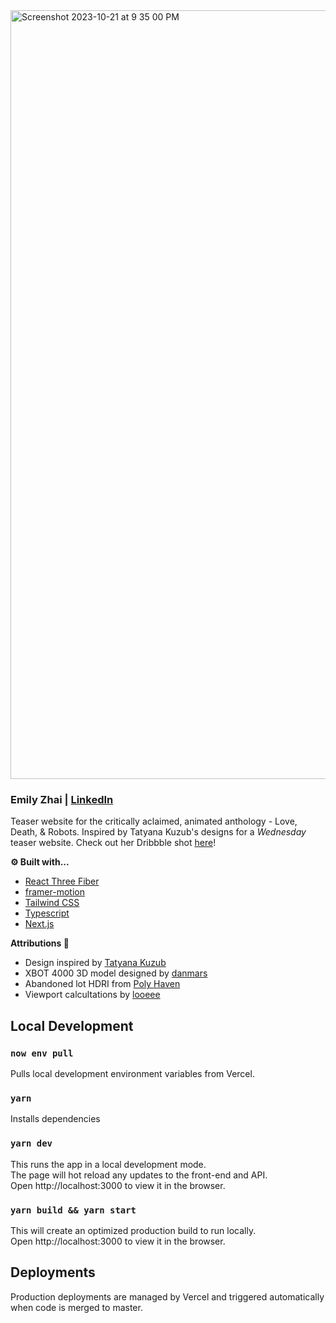 <img width="1230" alt="Screenshot 2023-10-21 at 9 35 00 PM" src="https://github.com/ezhai24/love-death-robots/assets/15952697/32303b7d-0c70-47c6-a821-37376ffc44e7">

### Emily Zhai | [LinkedIn](https://www.linkedin.com/in/emily-zhai-b7b32a103/)
Teaser website for the critically aclaimed, animated anthology - Love, Death, & Robots. Inspired by Tatyana Kuzub's designs for a _Wednesday_ teaser website. Check out her Dribbble shot [here](https://dribbble.com/shots/20188292-Wednesday-Addams)!

**⚙️ Built with...**
- [React Three Fiber](https://docs.pmnd.rs/react-three-fiber/getting-started/introduction)
- [framer-motion](https://www.framer.com/motion/)
- [Tailwind CSS](https://tailwindcss.com/)
- [Typescript](https://www.typescriptlang.org/)
- [Next.js](https://nextjs.org/)

**Attributions 🫡**
- Design inspired by [Tatyana Kuzub](https://dribbble.com/shots/20188292-Wednesday-Addams)
- XBOT 4000 3D model designed by [danmars](https://sketchfab.com/3d-models/xbot-4000-68984079c93048d88d062add5526ba29)
- Abandoned lot HDRI from [Poly Haven](https://polyhaven.com/a/teufelsberg_ground_1)
- Viewport calcultations by [looeee](https://discourse.threejs.org/t/functions-to-calculate-the-visible-width-height-at-a-given-z-depth-from-a-perspective-camera/269)

## Local Development
### `now env pull`
Pulls local development environment variables from Vercel.

### `yarn`
Installs dependencies

### `yarn dev`
This runs the app in a local development mode.  
The page will hot reload any updates to the front-end and API.  
Open http://localhost:3000 to view it in the browser.

### `yarn build && yarn start`
This will create an optimized production build to run locally.  
Open http://localhost:3000 to view it in the browser.

## Deployments
Production deployments are managed by Vercel and triggered automatically when code is merged to master.
